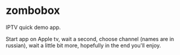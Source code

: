 # zombobox
IPTV quick demo app.

Start app on Apple tv, wait a second, choose channel (names are in russian), wait a little bit more, hopefully in the end you'll enjoy.
